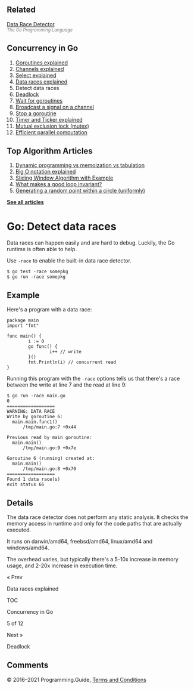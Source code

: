 



## Related

[Data Race Detector](https://golang.org/doc/articles/race_detector.html)  
<span style="color: grey; font-style: italic; font-size: smaller">The Go Programming Language</span>

## Concurrency in Go

1.  [Goroutines explained](goroutines-explained.html)
2.  [Channels explained](channels-explained.html)
3.  [Select explained](select-explained.html)
4.  [Data races explained](data-races-explained.html)
5.  Detect data races
6.  [Deadlock](detect-deadlock.html)
7.  [Wait for goroutines](wait-for-goroutines-waitgroup.html)
8.  [Broadcast a signal on a channel](broadcast-channel.html)
9.  [Stop a goroutine](stop-goroutine.html)
10. [Timer and Ticker explained](time-reset-wait-stop-timeout-cancel-interval.html)
11. [Mutual exclusion lock (mutex)](mutex-explained.html)
12. [Efficient parallel computation](efficient-parallel-computation.html)



## Top Algorithm Articles

1.  [Dynamic programming vs memoization vs tabulation](../dynamic-programming-vs-memoization-vs-tabulation.html)
2.  [Big O notation explained](../big-o-notation-explained.html)
3.  [Sliding Window Algorithm with Example](../sliding-window-example.html)
4.  [What makes a good loop invariant?](../what-makes-a-good-loop-invariant.html)
5.  [Generating a random point within a circle (uniformly)](../random-point-within-circle.html)

[**See all articles**](../index.html)

# Go: Detect data races

Data races can happen easily and are hard to debug. Luckily, the Go runtime is often able to help.

Use `-race` to enable the built-in data race detector.

    $ go test -race somepkg
    $ go run -race somepkg

## Example

Here's a program with a data race:

    package main
    import "fmt"

    func main() {
            i := 0
            go func() {
                    i++ // write
            }()
            fmt.Println(i) // concurrent read
    }

Running this program with the `-race` options tells us that there's a race between the write at line 7 and the read at line 9:

    $ go run -race main.go
    0
    ==================
    WARNING: DATA RACE
    Write by goroutine 6:
      main.main.func1()
          /tmp/main.go:7 +0x44

    Previous read by main goroutine:
      main.main()
          /tmp/main.go:9 +0x7e

    Goroutine 6 (running) created at:
      main.main()
          /tmp/main.go:8 +0x70
    ==================
    Found 1 data race(s)
    exit status 66

## Details

The data race detector does not perform any static analysis. It checks the memory access in runtime and only for the code paths that are actually executed.

It runs on darwin/amd64, freebsd/amd64, linux/amd64 and windows/amd64.

The overhead varies, but typically there's a 5-10x increase in memory usage, and 2-20x increase in execution time.

<a href="data-races-explained.html" class="prev"></a>

« Prev

Data races explained

[](go-concurrency-tutorial.html#toc)

TOC

Concurrency in Go

5 of 12

<a href="detect-deadlock.html" class="next"></a>

Next »

Deadlock

## Comments



© 2016–2021 Programming.Guide, [Terms and Conditions](../terms-and-conditions.html)
